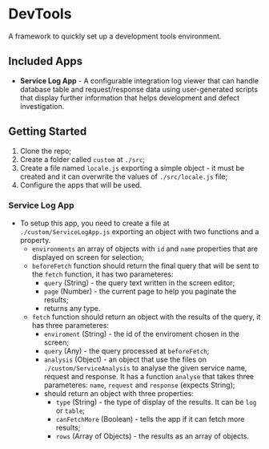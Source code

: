 # DevTools

A framework to quickly set up a development tools environment.

## Included Apps

* **Service Log App** - A configurable integration log viewer that can handle database table and request/response data using user-generated scripts that display further information that helps development and defect investigation.

## Getting Started

1. Clone the repo;
2. Create a folder called `custom` at `./src`;
3. Create a file named `locale.js` exporting a simple object - it must be created and it can overwrite the values of `./src/locale.js` file;
4. Configure the apps that will be used.

### Service Log App

* To setup this app, you need to create a file at `./custom/ServiceLogApp.js` exporting an object with two functions and a property.
  * `environments` an array of objects with `id` and `name` properties that are displayed on screen for selection;
  * `beforeFetch` function should return the final query that will be sent to the `fetch` function, it has two parameteres:
    * `query` (String) - the query text written in the screen editor;
    * `page` (Number) - the current page to help you paginate the results;
    * returns any type.
  * `fetch` function should return an object with the results of the query, it has three parameteres:
    * `enviroment` (String) - the id of the enviroment chosen in the screen;
    * `query` (Any) - the query processed at `beforeFetch`;
    * `analysis` (Object) - an object that use the files on `./custom/ServiceAnalysis` to analyse the given service name, request and response. It has a function `analyse` that takes three parameteres: `name`, `request` and `response` (expects String);
    * should return an object with three properties:
      * `type` (String) - the type of display of the results. It can be `log` or `table`;
      * `canFetchMore` (Boolean) - tells the app if it can fetch more results;
      * `rows` (Array of Objects) - the results as an array of objects.
